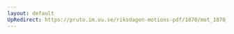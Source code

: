 ```yaml
---
layout: default
UpRedirect: https://pruto.im.uu.se/riksdagen-motions-pdf/1870/mot_1870__ak__207/mot_1870__ak__207-001.pdf
---
```

